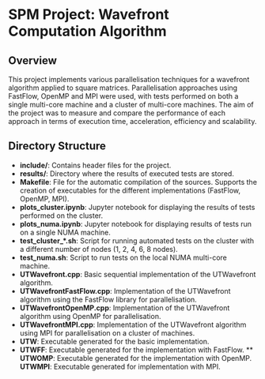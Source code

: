 # SPM Project: Wavefront Computation Algorithm

## Overview

This project implements various parallelisation techniques for a wavefront algorithm applied to square matrices. Parallelisation approaches using FastFlow, OpenMP and MPI were used, with tests performed on both a single multi-core machine and a cluster of multi-core machines. The aim of the project was to measure and compare the performance of each approach in terms of execution time, acceleration, efficiency and scalability.


## Directory Structure

* **include/**: Contains header files for the project.
* **results/**: Directory where the results of executed tests are stored.
* **Makefile**: File for the automatic compilation of the sources. Supports the creation of executables for the different implementations (FastFlow, OpenMP, MPI).
* **plots_cluster.ipynb**: Jupyter notebook for displaying the results of tests performed on the cluster.
* **plots_numa.ipynb**: Jupyter notebook for displaying results of tests run on a single NUMA machine.
* **test_cluster_*.sh**: Script for running automated tests on the cluster with a different number of nodes (1, 2, 4, 6, 8 nodes).
* **test_numa.sh**: Script to run tests on the local NUMA multi-core machine.
* **UTWavefront.cpp**: Basic sequential implementation of the UTWavefront algorithm.
* **UTWavefrontFastFlow.cpp**: Implementation of the UTWavefront algorithm using the FastFlow library for parallelisation.
* **UTWavefrontOpenMP.cpp**: Implementation of the UTWavefront algorithm using OpenMP for parallelisation.
* **UTWavefrontMPI.cpp**: Implementation of the UTWavefront algorithm using MPI for parallelisation on a cluster of machines.
* **UTW**: Executable generated for the basic implementation.
* **UTWFF**: Executable generated for the implementation with FastFlow.
** **UTWOMP**: Executable generated for the implementation with OpenMP.
**UTWMPI**: Executable generated for implementation with MPI.
